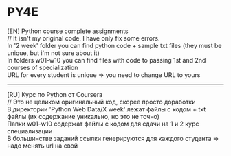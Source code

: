 # PY4E
[EN]
Python course complete assignments <br>
// It isn't my original code, I have only fix some errors.
<br>
 In '2 week' folder you can find python code + sample txt files (they must be unique, but i'm not sure about it)
<br>
 In folders w01-w10 you can find files with code to passing 1st and 2nd courses of specialization
<br>
 URL for every student is unique => you need to change URL to yours
<br>
<hr>
[RU]
Курс по Python от Coursera<br>
 // Это не целиком оригинальный код, скорее просто доработки
<br>
В директории 'Python Web Data/X week' лежат файлы с кодом + txt файлы (их содержание уникально, но это не точно)
<br>
Папки w01-w10 содержат файлы с кодом для сдачи на 1 и 2 курс специализации
<br>
В большинстве заданий ссылки генерируются для каждого студента => надо менять url на свой
